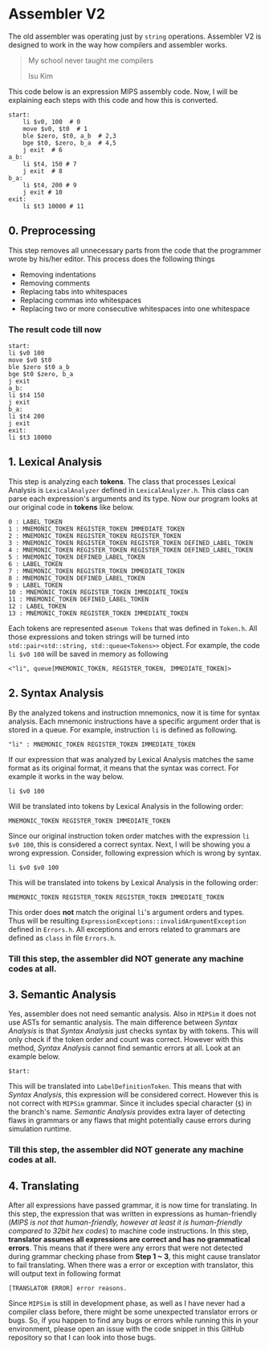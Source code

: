 # Assembler V2
The old assembler was operating just by `string` operations. Assembler V2 is designed to work in the way how compilers and assembler works.
> My school never taught me compilers
> 
> Isu Kim

This code below is an expression MIPS assembly code. Now, I will be explaining each steps with this code and how this is converted.
```
start:
	li $v0, 100  # 0
	move $v0, $t0  # 1 
	ble $zero, $t0, a_b  # 2,3
	bge $t0, $zero, b_a  # 4,5
	j exit  # 6
a_b:
	li $t4, 150 # 7
	j exit  # 8
b_a:
	li $t4, 200 # 9
	j exit # 10
exit:
	li $t3 10000 # 11
```

## 0. Preprocessing
This step removes all unnecessary parts from the code that the programmer wrote by his/her editor. This process does the following things
- Removing indentations
- Removing comments
- Replacing tabs into whitespaces
- Replacing commas into whitespaces
- Replacing two or more consecutive whitespaces into one whitespace

### The result code till now
```
start:
li $v0 100 
move $v0 $t0 
ble $zero $t0 a_b 
bge $t0 $zero, b_a 
j exit 
a_b:
li $t4 150 
j exit 
b_a:
li $t4 200 
j exit 
exit:
li $t3 10000 
```


## 1. Lexical Analysis
This step is analyzing each **tokens**. The class that processes Lexical Analysis is `LexicalAnalyzer` defined in `LexicalAnalyzer.h`. This class can parse each expression's arguments and its type. Now our program looks at our original code in **tokens** like below.
```
0 : LABEL_TOKEN
1 : MNEMONIC_TOKEN REGISTER_TOKEN IMMEDIATE_TOKEN
2 : MNEMONIC_TOKEN REGISTER_TOKEN REGISTER_TOKEN
3 : MNEMONIC_TOKEN REGISTER_TOKEN REGISTER_TOKEN DEFINED_LABEL_TOKEN
4 : MNEMONIC_TOKEN REGISTER_TOKEN REGISTER_TOKEN DEFINED_LABEL_TOKEN
5 : MNEMONIC_TOKEN DEFINED_LABEL_TOKEN
6 : LABEL_TOKEN
7 : MNEMONIC_TOKEN REGISTER_TOKEN IMMEDIATE_TOKEN
8 : MNEMONIC_TOKEN DEFINED_LABEL_TOKEN
9 : LABEL_TOKEN
10 : MNEMONIC_TOKEN REGISTER_TOKEN IMMEDIATE_TOKEN
11 : MNEMONIC_TOKEN DEFINED_LABEL_TOKEN
12 : LABEL_TOKEN
13 : MNEMONIC_TOKEN REGISTER_TOKEN IMMEDIATE_TOKEN
```

Each tokens are represented as`enum Tokens` that was defined in `Token.h`. All those expressions and token strings will be turned into `std::pair<std::string, std::queue<Tokens>>` object. For example, the code `li $v0 100` will be saved in memory as following
```
<"li", queue[MNEMONIC_TOKEN, REGISTER_TOKEN, IMMEDIATE_TOKEN]>
```
## 2. Syntax Analysis
By the analyzed tokens and instruction mnemonics, now it is time for syntax analysis. Each mnemonic instructions have a specific argument order that is stored in a queue. For example, instruction `li` is defined as following.
```
"li" : MNEMONIC_TOKEN REGISTER_TOKEN IMMEDIATE_TOKEN
```
If our expression that was analyzed by Lexical Analysis matches the same format as its original format, it means that the syntax was correct. For example it works in the way below.
```
li $v0 100 
```
Will be translated into tokens by Lexical Analysis in the following order:
```
MNEMONIC_TOKEN REGISTER_TOKEN IMMEDIATE_TOKEN
```
Since our original instruction token order matches with the expression `li $v0 100`, this is considered a correct syntax. Next, I will be showing you a wrong expression. Consider, following expression which is wrong by syntax.
```
li $v0 $v0 100 
```
This will be translated into tokens by Lexical Analysis in the following order:
```
MNEMONIC_TOKEN REGISTER_TOKEN REGISTER_TOKEN IMMEDIATE_TOKEN
```
This order does **not** match the original `li`'s argument orders and types. Thus will be resulting `ExpressionExceptions::invalidArgumentException` defined in `Errors.h`. All exceptions and errors related to grammars are defined as `class` in file `Errors.h`.
### Till this step, the assembler did NOT generate any machine codes at all.

## 3. Semantic Analysis
Yes, assembler does not need semantic analysis. Also in `MIPSim` it does not use ASTs for semantic analysis. The main difference between *Syntax Analysis* is that *Syntax Analysis* just checks syntax by with tokens. This will only check if the token order and count was correct. However with this method, *Syntax Analysis* cannot find semantic errors at all. Look at an example below.

```
$tart:
```
This will be translated into `LabelDefinitionToken`. This means that with *Syntax Analysis*, this expression will be considered correct. However this is not correct with `MIPSim` grammar. Since it includes special character (`$`) in the branch's name. *Semantic Analysis* provides extra layer of detecting flaws in grammars or any flaws that might potentially cause errors during simulation runtime. 
### Till this step, the assembler did NOT generate any machine codes at all.

## 4. Translating
After all expressions have passed grammar, it is now time for translating. In this step, the expression that was written in expressions as human-friendly (*MIPS is not that human-friendly, however at least it is human-friendly compared to 32bit hex codes*) to machine code instructions. In this step, **translator assumes all expressions are correct and has no grammatical errors**. This means that if there were any errors that were not detected during grammar checking phase from **Step 1 ~ 3**, this might cause translator to fail translating. When there was a error or exception with translator, this will output text in following format
```
[TRANSLATOR ERROR] error reasons.
```
Since `MIPSim` is still in development phase, as well as I have never had a compiler class before, there might be some unexpected translator errors or bugs. So, if you happen to find any bugs or errors while running this in your environment, please open an issue with the code snippet in this GitHub repository so that I can look into those bugs. 